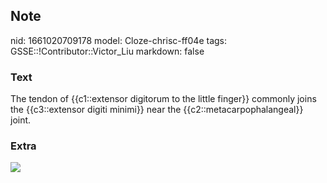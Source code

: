 ## Note
nid: 1661020709178
model: Cloze-chrisc-ff04e
tags: GSSE::!Contributor::Victor_Liu
markdown: false

### Text
The tendon of {{c1::extensor digitorum to the little finger}} commonly joins the {{c3::extensor digiti minimi}} near the {{c2::metacarpophalangeal}} joint.

### Extra
<img src="paste-728ad1872f9f9089f6712066269e2a2a6131a76f.jpg">
